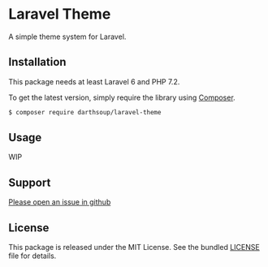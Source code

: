 # Laravel Theme

A simple theme system for Laravel.

## Installation

This package needs at least Laravel 6 and PHP 7.2.

To get the latest version, simply require the library using [Composer](http://getcomposer.org/).

```bash
$ composer require darthsoup/laravel-theme
```

## Usage

WIP

## Support

[Please open an issue in github](https://github.com/darthsoup/laravel-theme/issues)


## License

This package is released under the MIT License. See the bundled
[LICENSE](https://github.com/darthsoup/laravel-theme/blob/master/LICENSE.md) file for details.
